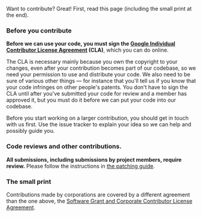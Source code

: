 Want to contribute? Great! First, read this page (including the small print at
the end).

### Before you contribute

**Before we can use your code, you must sign the [Google Individual Contributor
License
Agreement](https://developers.google.com/open-source/cla/individual?csw=1)
(CLA)**, which you can do online.

The CLA is necessary mainly because you own the copyright to your changes, even
after your contribution becomes part of our codebase, so we need your permission
to use and distribute your code. We also need to be sure of various other things
— for instance that you'll tell us if you know that your code infringes on other
people's patents. You don't have to sign the CLA until after you've submitted
your code for review and a member has approved it, but you must do it before we
can put your code into our codebase.

Before you start working on a larger contribution, you should get in touch with
us first. Use the issue tracker to explain your idea so we can help and possibly
guide you.

### Code reviews and other contributions.

**All submissions, including submissions by project members, require review.**
Please follow the instructions in [the patching guide](/patching.html).

### The small print

Contributions made by corporations are covered by a different agreement than the
one above, the [Software Grant and Corporate Contributor License
Agreement](https://cla.developers.google.com/about/google-corporate).
